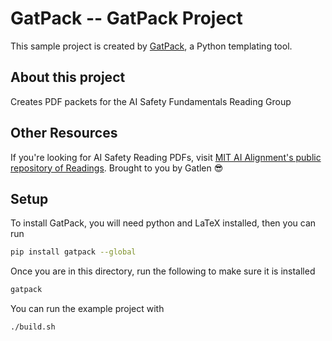 # GatPack -- GatPack Project

This sample project is created by [GatPack](<>), a Python templating tool.

## About this project

Creates PDF packets for the AI Safety Fundamentals Reading Group

## Other Resources

If you're looking for AI Safety Reading PDFs, visit [MIT AI Alignment's public repository of Readings](https://airtable.com/app6h2R2QQuhvFYVq/shr6HR8IkYktpdmA8/tbliHUCwDwu4I7Opl). Brought to you by Gatlen 😎

## Setup

To install GatPack, you will need python and LaTeX installed, then you can run

```bash
pip install gatpack --global
```

Once you are in this directory, run the following to make sure it is installed

```bash
gatpack
```

<!-- And you will receive a list of print options.  -->

You can run the example project with

```bash
./build.sh
```